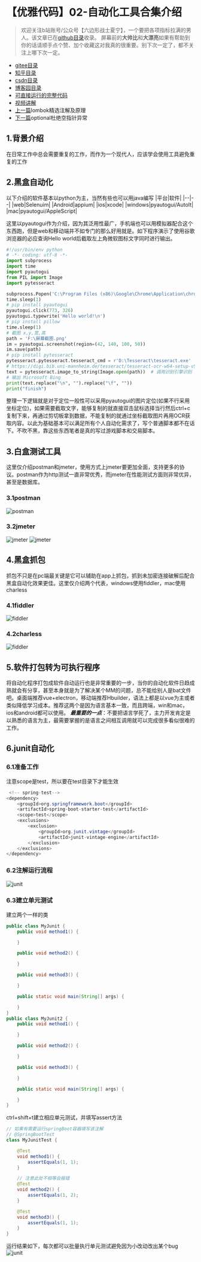 # 【优雅代码】02-自动化工具合集介绍
> 欢迎关注b站账号/公众号【六边形战士夏宁】，一个要把各项指标拉满的男人。该文章已在[github目录](https://github.com/edanlx/SealBook)收录。
屏幕前的**大帅比**和**大漂亮**如果有帮助到你的话请顺手点个赞、加个收藏这对我真的很重要。别下次一定了，都不关注上哪下次一定。
* [gitee目录](https://gitee.com/seal_li/SealBook)
* [知乎目录](https://zhuanlan.zhihu.com/p/338222208)
* [csdn目录](https://blog.csdn.net/seal_li/article/details/111415366)
* [博客园目录](https://www.cnblogs.com/sealLee/articles/14748368.html)
* [可直接运行的完整代码](https://github.com/edanlx/TechingCode/tree/master/demoGrace/src/main/java/com/example/demo/lesson/grace/junit) 
* [视频讲解](https://www.bilibili.com/video/BV1yC4y1877R/)
* [上一篇](./01lombok.md)lombok精选注解及原理
* [下一篇](./03optional.md)optional杜绝空指针异常

## 1.背景介绍
在日常工作中总会需要重复的工作，而作为一个现代人，应该学会使用工具避免重复的工作
## 2.黑盒自动化
以下介绍的软件基本以python为主，当然有些也可以用java编写
|平台|软件|
|--|--|
|web|Selenuim|
|Android|appium|
|ios|xcode|
|windows|pyautogui/AutoIt|
|mac|pyautogui/AppleScript|  

这里以pyautogui作为介绍，因为其泛用性最广，手机端也可以用模拟器配合这个东西跑，但是web和移动端并不如专门的那么好用就是。如下程序演示了使用谷歌浏览器的必应查询Hello world后截取左上角微软图标文字同时进行输出。  
```python
#!/usr/bin/env python
# -*- coding: utf-8 -*-
import subprocess
import time
import pyautogui
from PIL import Image
import pytesseract

subprocess.Popen('C:\Program Files (x86)\Google\Chrome\Application\chrome.exe')
time.sleep(1)
# pip install pyautogui
pyautogui.click(773, 326)
pyautogui.typewrite('Hello world!\n')
# pip install pillow
time.sleep(1)
# 截图 x,y,宽,高
path = 'F:\屏幕截图.png'
im = pyautogui.screenshot(region=(42, 140, 100, 50))
im.save(path)
# pip install pytesseract
pytesseract.pytesseract.tesseract_cmd = r'D:\Tesseract\tesseract.exe'
# https://digi.bib.uni-mannheim.de/tesseract/tesseract-ocr-w64-setup-v5.0.0-alpha.20200328.exe
text = pytesseract.image_to_string(Image.open(path))  # 调用识别引擎识别
# 输出 Microsoft Bing
print(text.replace("\n", "").replace("\f", ""))
print("finish")

```
整理一下逻辑就是对于定位一般性可以采用pyautogui的图片定位(如果不行采用坐标定位)，如果需要截取文字，能够复制的就直接双击鼠标选择当行然后ctrl+c复制下来，再通过剪切板拿到数据，不能复制的就通过坐标截取图片再用OCR获取内容。以此为基础基本可以满足所有个人自动化需求了，写个普通脚本都不在话下。不吹不黑，靠这些东西笔者是真的写过游戏脚本和交易脚本。
## 3.白盒测试工具
这里仅介绍postman和jmeter，使用方式上jmeter要更加全面，支持更多的协议。postman作为http测试一直非常优秀，而jmeter在性能测试方面则非常优异，甚至是数据库。
### 3.1postman
![postman](http://seal_li.gitee.io/sealbook/pic/grace_junit_postman.png)
### 3.2jmeter
![jmeter](http://seal_li.gitee.io/sealbook/pic/grace_junit_jmeter1.png)
![jmeter](http://seal_li.gitee.io/sealbook/pic/grace_junit_jmeter2.png)
## 4.黑盒抓包
抓包不只是在pc端最关键是它可以辅助在app上抓包，抓到未加密连接破解后配合黑盒自动化效果更佳。这里仅介绍两个代表，windows使用fiddler，mac使用charless
### 4.1fiddler
![fiddler](http://seal_li.gitee.io/sealbook/pic/grace_junit_fiddler.png)
### 4.2charless
![fiddler](http://seal_li.gitee.io/sealbook/pic/grace_junit_charless.png)
## 5.软件打包转为可执行程序
将自动化程序打包成软件自动运行也是非常重要的一步，当你的自动化软件日趋成熟就会有分享，甚至本身就是为了解决某个MM的问题，总不能给别人是bat文件吧。桌面端推荐vue+electron，移动端推荐Hbuilder，语法上都是以vue为主或者类似降低学习成本。推荐这两个是因为语言基本一致，而且跨端，win和mac，ios和android都可以使用。
***最重要的一点***：不要把语言学死了，主力开发肯定是以熟悉的语言为主，最需要掌握的是语言之间相互调用就可以完成很多看似很难的工作。
## 6.junit自动化
### 6.1准备工作
注意scope是test，所以要在test目录下才能生效
```java
 <!-- spring-test-->
<dependency>
    <groupId>org.springframework.boot</groupId>
    <artifactId>spring-boot-starter-test</artifactId>
    <scope>test</scope>
    <exclusions>
        <exclusion>
            <groupId>org.junit.vintage</groupId>
            <artifactId>junit-vintage-engine</artifactId>
        </exclusion>
    </exclusions>
</dependency>	
```
### 6.2注解运行流程
![junit](http://seal_li.gitee.io/sealbook/pic/grace_junit_junit1.png)
### 6.3建立单元测试
建立两个一样的类
```java
public class MyJunit {
    public void method1() {

    }

    public void method2() {

    }

    public void method3() {

    }

    public static void main(String[] args) {

    }
}
public class MyJunit2 {
    public void method1() {

    }

    public void method2() {

    }

    public void method3() {

    }

    public static void main(String[] args) {

    }
}
```
ctrl+shift+t建立相应单元测试，并填写assert方法
```java
// 如果有需要运行springBoot容器填写该注解
// @SpringBootTest
class MyJunitTest {

    @Test
    void method1() {
        assertEquals(1, 1);
    }

    // 注意此处不相等会报错
    @Test
    void method2() {
        assertEquals(1, 2);
    }

    @Test
    void method3() {
        assertEquals(1, 1);
    }
}
```
运行结果如下，每次都可以批量执行单元测试避免因为小改动改出某个bug
![junit](http://seal_li.gitee.io/sealbook/pic/grace_junit_junit2.png)


